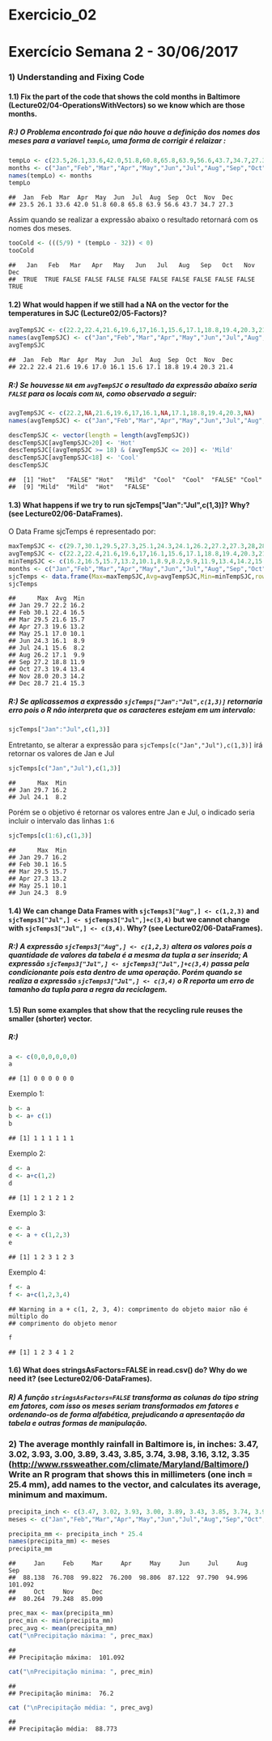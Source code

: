 Exercicio\_02
================

Exercício Semana 2 - 30/06/2017
===============================

### 1) Understanding and Fixing Code

#### 1.1) Fix the part of the code that shows the cold months in Baltimore (Lecture02/04-OperationsWithVectors) so we know which are those months.

##### R:) O Problema encontrado foi que não houve a definição dos **nomes** dos meses para a variavel `tempLo`, uma forma de corrigir é relaizar :

``` r
tempLo <- c(23.5,26.1,33.6,42.0,51.8,60.8,65.8,63.9,56.6,43.7,34.7,27.3)
months <- c("Jan","Feb","Mar","Apr","May","Jun","Jul","Aug","Sep","Oct","Nov","Dec")
names(tempLo) <- months
tempLo
```

    ##  Jan  Feb  Mar  Apr  May  Jun  Jul  Aug  Sep  Oct  Nov  Dec 
    ## 23.5 26.1 33.6 42.0 51.8 60.8 65.8 63.9 56.6 43.7 34.7 27.3

Assim quando se realizar a expressão abaixo o resultado retornará com os nomes dos meses.

``` r
tooCold <- (((5/9) * (tempLo - 32)) < 0)
tooCold
```

    ##   Jan   Feb   Mar   Apr   May   Jun   Jul   Aug   Sep   Oct   Nov   Dec 
    ##  TRUE  TRUE FALSE FALSE FALSE FALSE FALSE FALSE FALSE FALSE FALSE  TRUE

#### 1.2) What would happen if we still had a NA on the vector for the temperatures in SJC (Lecture02/05-Factors)?

``` r
avgTempSJC <- c(22.2,22.4,21.6,19.6,17,16.1,15.6,17.1,18.8,19.4,20.3,21.4)
names(avgTempSJC) <- c("Jan","Feb","Mar","Apr","May","Jun","Jul","Aug","Sep","Oct","Nov","Dec")
avgTempSJC
```

    ##  Jan  Feb  Mar  Apr  May  Jun  Jul  Aug  Sep  Oct  Nov  Dec 
    ## 22.2 22.4 21.6 19.6 17.0 16.1 15.6 17.1 18.8 19.4 20.3 21.4

##### R:) Se houvesse `NA` em `avgTempSJC` o resultado da expressão abaixo seria `FALSE` para os locais com `NA`, como observado a seguir:

``` r
avgTempSJC <- c(22.2,NA,21.6,19.6,17,16.1,NA,17.1,18.8,19.4,20.3,NA)
names(avgTempSJC) <- c("Jan","Feb","Mar","Apr","May","Jun","Jul","Aug","Sep","Oct","Nov","Dec")

descTempSJC <- vector(length = length(avgTempSJC))
descTempSJC[avgTempSJC>20] <- 'Hot' 
descTempSJC[(avgTempSJC >= 18) & (avgTempSJC <= 20)] <- 'Mild'
descTempSJC[avgTempSJC<18] <- 'Cool' 
descTempSJC
```

    ##  [1] "Hot"   "FALSE" "Hot"   "Mild"  "Cool"  "Cool"  "FALSE" "Cool" 
    ##  [9] "Mild"  "Mild"  "Hot"   "FALSE"

#### 1.3) What happens if we try to run sjcTemps\["Jan":"Jul",c(1,3)\]? Why? (see Lecture02/06-DataFrames).

O Data Frame sjcTemps é representado por:

``` r
maxTempSJC <- c(29.7,30.1,29.5,27.3,25.1,24.3,24.1,26.2,27.2,27.3,28,28.7)
avgTempSJC <- c(22.2,22.4,21.6,19.6,17,16.1,15.6,17.1,18.8,19.4,20.3,21.4)
minTempSJC <- c(16.2,16.5,15.7,13.2,10.1,8.9,8.2,9.9,11.9,13.4,14.2,15.3)
months <- c("Jan","Feb","Mar","Apr","May","Jun","Jul","Aug","Sep","Oct","Nov","Dec")
sjcTemps <- data.frame(Max=maxTempSJC,Avg=avgTempSJC,Min=minTempSJC,row.names = months)
sjcTemps
```

    ##      Max  Avg  Min
    ## Jan 29.7 22.2 16.2
    ## Feb 30.1 22.4 16.5
    ## Mar 29.5 21.6 15.7
    ## Apr 27.3 19.6 13.2
    ## May 25.1 17.0 10.1
    ## Jun 24.3 16.1  8.9
    ## Jul 24.1 15.6  8.2
    ## Aug 26.2 17.1  9.9
    ## Sep 27.2 18.8 11.9
    ## Oct 27.3 19.4 13.4
    ## Nov 28.0 20.3 14.2
    ## Dec 28.7 21.4 15.3

##### R:) Se aplicassemos a expressão `sjcTemps["Jan":"Jul",c(1,3)]` retornaria erro pois o R não interpreta que os caracteres estejam em um intervalo:

``` r
sjcTemps["Jan":"Jul",c(1,3)]
```

Entretanto, se alterar a expressão para `sjcTemps[c("Jan","Jul"),c(1,3)]` irá retornar os valores de Jan e Jul

``` r
sjcTemps[c("Jan","Jul"),c(1,3)]
```

    ##      Max  Min
    ## Jan 29.7 16.2
    ## Jul 24.1  8.2

Porém se o objetivo é retornar os valores entre Jan e Jul, o indicado seria incluir o intervalo das linhas `1:6`

``` r
sjcTemps[c(1:6),c(1,3)]
```

    ##      Max  Min
    ## Jan 29.7 16.2
    ## Feb 30.1 16.5
    ## Mar 29.5 15.7
    ## Apr 27.3 13.2
    ## May 25.1 10.1
    ## Jun 24.3  8.9

#### 1.4) We can change Data Frames with `sjcTemps3["Aug",] <- c(1,2,3)` and `sjcTemps3["Jul",] <- sjcTemps3["Jul",]+c(3,4)` but we cannot change with `sjcTemps3["Jul",] <- c(3,4)`. Why? (see Lecture02/06-DataFrames).

##### R:) A expressão `sjcTemps3["Aug",] <- c(1,2,3)` altera os valores pois a quantidade de valores da tabela é a mesma da tupla a ser inserida; A expressão `sjcTemps3["Jul",] <- sjcTemps3["Jul",]+c(3,4)` passa pela condicionante pois esta dentro de uma operação. Porém quando se realiza a expressão `sjcTemps3["Jul",] <- c(3,4)` o R reporta um erro de tamanho da tupla para a regra da reciclagem.

#### 1.5) Run some examples that show that the recycling rule reuses the smaller (shorter) vector.

##### R:)

``` r
a <- c(0,0,0,0,0,0)
a
```

    ## [1] 0 0 0 0 0 0

Exemplo 1:

``` r
b <- a
b <- a+ c(1)
b
```

    ## [1] 1 1 1 1 1 1

Exemplo 2:

``` r
d <- a
d <- a+c(1,2)
d
```

    ## [1] 1 2 1 2 1 2

Exemplo 3:

``` r
e <- a
e <- a + c(1,2,3)
e
```

    ## [1] 1 2 3 1 2 3

Exemplo 4:

``` r
f <- a 
f <- a+c(1,2,3,4)
```

    ## Warning in a + c(1, 2, 3, 4): comprimento do objeto maior não é múltiplo do
    ## comprimento do objeto menor

``` r
f
```

    ## [1] 1 2 3 4 1 2

#### 1.6) What does stringsAsFactors=FALSE in read.csv() do? Why do we need it? (see Lecture02/06-DataFrames).

##### R) A função `stringsAsFactors=FALSE` transforma as colunas do tipo string em fatores, com isso os meses seriam transformados em fatores e ordenando-os de forma alfabética, prejudicando a apresentação da tabela e outras formas de manipulação.

### 2) The average monthly rainfall in Baltimore is, in inches: 3.47, 3.02, 3.93, 3.00, 3.89, 3.43, 3.85, 3.74, 3.98, 3.16, 3.12, 3.35 (<http://www.rssweather.com/climate/Maryland/Baltimore/>) Write an R program that shows this in millimeters (one inch = 25.4 mm), add names to the vector, and calculates its average, minimum and maximum.

``` r
precipita_inch <- c(3.47, 3.02, 3.93, 3.00, 3.89, 3.43, 3.85, 3.74, 3.98, 3.16, 3.12, 3.35)
meses <- c("Jan","Feb","Mar","Apr","May","Jun","Jul","Aug","Sep","Oct","Nov","Dec")

precipita_mm <- precipita_inch * 25.4
names(precipita_mm) <- meses
precipita_mm
```

    ##     Jan     Feb     Mar     Apr     May     Jun     Jul     Aug     Sep 
    ##  88.138  76.708  99.822  76.200  98.806  87.122  97.790  94.996 101.092 
    ##     Oct     Nov     Dec 
    ##  80.264  79.248  85.090

``` r
prec_max <- max(precipita_mm)
prec_min <- min(precipita_mm)
prec_avg <- mean(precipita_mm)
cat("\nPrecipitação máxima: ", prec_max)
```

    ## 
    ## Precipitação máxima:  101.092

``` r
cat("\nPrecipitação minima: ", prec_min)
```

    ## 
    ## Precipitação minima:  76.2

``` r
cat ("\nPrecipitação média: ", prec_avg)
```

    ## 
    ## Precipitação média:  88.773
